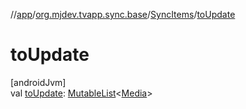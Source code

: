 //[app](../../../index.md)/[org.mjdev.tvapp.sync.base](../index.md)/[SyncItems](index.md)/[toUpdate](to-update.md)

# toUpdate

[androidJvm]\
val [toUpdate](to-update.md): [MutableList](https://kotlinlang.org/api/latest/jvm/stdlib/kotlin.collections/-mutable-list/index.html)&lt;[Media](../../org.mjdev.tvapp.data.local/-media/index.md)&gt;
